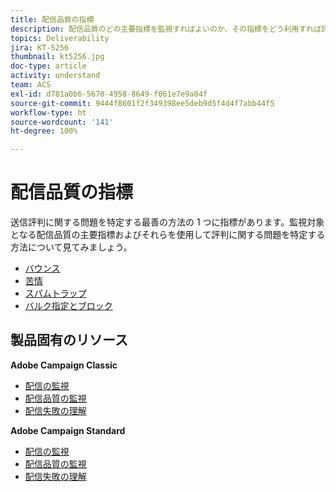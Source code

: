 ```yaml
---
title: 配信品質の指標
description: 配信品質のどの主要指標を監視すればよいのか、その指標をどう利用すれば評判に関する問題を特定できるかについて説明します。
topics: Deliverability
jira: KT-5256
thumbnail: kt5256.jpg
doc-type: article
activity: understand
team: ACS
exl-id: d781a0b6-5670-4958-8649-f061e7e9a84f
source-git-commit: 9444f8601f2f349398ee5deb9d5f4d4f7abb44f5
workflow-type: ht
source-wordcount: '141'
ht-degree: 100%

---
```


# 配信品質の指標

送信評判に関する問題を特定する最善の方法の 1 つに指標があります。監視対象となる配信品質の主要指標およびそれらを使用して評判に関する問題を特定する方法について見てみましょう。

* [バウンス](/help/metrics/bounces.md)
* [苦情](/help/metrics/complaints.md)
* [スパムトラップ](/help/metrics/spam-traps.md)
* [バルク指定とブロック](/help/metrics/bulking-and-blocking.md)

## 製品固有のリソース

**Adobe Campaign Classic**

* [配信の監視](https://experienceleague.adobe.com/docs/campaign-classic/using/sending-messages/monitoring-deliveries/about-delivery-monitoring.html?lang=ja)
* [配信品質の監視](https://experienceleague.adobe.com/docs/campaign-classic/using/sending-messages/deliverability-management/monitoring-deliverability.html?lang=ja)
* [配信失敗の理解](https://experienceleague.adobe.com/docs/campaign-classic/using/sending-messages/monitoring-deliveries/understanding-delivery-failures.html?lang=ja)

**Adobe Campaign Standard**

* [配信の監視](https://experienceleague.adobe.com/docs/campaign-standard/using/testing-and-sending/monitoring-messages/monitoring-a-delivery.html?lang=ja)
* [配信品質の監視](https://experienceleague.adobe.com/docs/campaign-standard/using/testing-and-sending/managing-deliverability/monitor-deliverability.html?lang=ja#testing-and-sending)
* [配信失敗の理解](https://experienceleague.adobe.com/docs/campaign-standard/using/testing-and-sending/monitoring-messages/understanding-delivery-failures.html?lang=ja)
